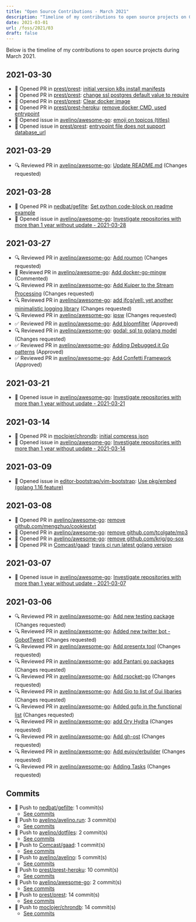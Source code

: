 ```yaml
---
title: "Open Source Contributions - March 2021"
description: "Timeline of my contributions to open source projects on GitHub during March 2021."
date: 2021-03-01
url: /foss/2021/03
draft: false
---
```


Below is the timeline of my contributions to open source projects during March 2021.

## 2021-03-30

- 🔀 Opened PR in [prest/prest](https://github.com/prest/prest): [initial version k8s install manifests](https://github.com/prest/prest/pull/519)
- 🔀 Opened PR in [prest/prest](https://github.com/prest/prest): [change ssl postgres default value to require](https://github.com/prest/prest/pull/518)
- 🔀 Opened PR in [prest/prest](https://github.com/prest/prest): [Clear docker image](https://github.com/prest/prest/pull/516)
- 🔀 Opened PR in [prest/prest-heroku](https://github.com/prest/prest-heroku): [remove docker CMD, used entrypoint](https://github.com/prest/prest-heroku/pull/1)
- 🐛 Opened issue in [avelino/awesome-go](https://github.com/avelino/awesome-go): [emoji on topicos (titles)](https://github.com/avelino/awesome-go/issues/3550)
- 🐛 Opened issue in [prest/prest](https://github.com/prest/prest): [entrypoint file does not support database_url](https://github.com/prest/prest/issues/517)

## 2021-03-29

- 🔍 Reviewed PR in [avelino/awesome-go](https://github.com/avelino/awesome-go): [Update README.md](https://github.com/avelino/awesome-go/pull/3540#pullrequestreview-623633920) (Changes requested)

## 2021-03-28

- 🔀 Opened PR in [nedbat/gefilte](https://github.com/nedbat/gefilte): [Set python code-block on readme example](https://github.com/nedbat/gefilte/pull/1)
- 🐛 Opened issue in [avelino/awesome-go](https://github.com/avelino/awesome-go): [Investigate repositories with more than 1 year without update - 2021-03-28](https://github.com/avelino/awesome-go/issues/3546)

## 2021-03-27

- 🔍 Reviewed PR in [avelino/awesome-go](https://github.com/avelino/awesome-go): [Add roumon](https://github.com/avelino/awesome-go/pull/3545#pullrequestreview-622644727) (Changes requested)
- 💬 Reviewed PR in [avelino/awesome-go](https://github.com/avelino/awesome-go): [Add docker-go-mingw](https://github.com/avelino/awesome-go/pull/3542#pullrequestreview-622644471) (Commented)
- 🔍 Reviewed PR in [avelino/awesome-go](https://github.com/avelino/awesome-go): [Add Kuiper to the Stream Processing](https://github.com/avelino/awesome-go/pull/3539#pullrequestreview-622644181) (Changes requested)
- 🔍 Reviewed PR in [avelino/awesome-go](https://github.com/avelino/awesome-go): [add jfcg/yell: yet another minimalistic logging library](https://github.com/avelino/awesome-go/pull/3536#pullrequestreview-622644090) (Changes requested)
- 🔍 Reviewed PR in [avelino/awesome-go](https://github.com/avelino/awesome-go): [ipsw](https://github.com/avelino/awesome-go/pull/3535#pullrequestreview-622643923) (Changes requested)
- ✅ Reviewed PR in [avelino/awesome-go](https://github.com/avelino/awesome-go): [Add bloomfilter](https://github.com/avelino/awesome-go/pull/3533#pullrequestreview-622643799) (Approved)
- 🔍 Reviewed PR in [avelino/awesome-go](https://github.com/avelino/awesome-go): [godal: sql to golang model](https://github.com/avelino/awesome-go/pull/3532#pullrequestreview-622643703) (Changes requested)
- ✅ Reviewed PR in [avelino/awesome-go](https://github.com/avelino/awesome-go): [Adding Debugged.it Go patterns](https://github.com/avelino/awesome-go/pull/3528#pullrequestreview-622643439) (Approved)
- ✅ Reviewed PR in [avelino/awesome-go](https://github.com/avelino/awesome-go): [Add Confetti Framework](https://github.com/avelino/awesome-go/pull/3526#pullrequestreview-622643144) (Approved)

## 2021-03-21

- 🐛 Opened issue in [avelino/awesome-go](https://github.com/avelino/awesome-go): [Investigate repositories with more than 1 year without update - 2021-03-21](https://github.com/avelino/awesome-go/issues/3538)

## 2021-03-14

- 🔀 Opened PR in [moclojer/chrondb](https://github.com/moclojer/chrondb): [initial compress json](https://github.com/moclojer/chrondb/pull/1)
- 🐛 Opened issue in [avelino/awesome-go](https://github.com/avelino/awesome-go): [Investigate repositories with more than 1 year without update - 2021-03-14](https://github.com/avelino/awesome-go/issues/3529)

## 2021-03-09

- 🐛 Opened issue in [editor-bootstrap/vim-bootstrap](https://github.com/editor-bootstrap/vim-bootstrap): [Use pkg/embed (golang 1.16 feature)](https://github.com/editor-bootstrap/vim-bootstrap/issues/375)

## 2021-03-08

- 🔀 Opened PR in [avelino/awesome-go](https://github.com/avelino/awesome-go): [remove github.com/mengzhuo/cookiestxt](https://github.com/avelino/awesome-go/pull/3525)
- 🔀 Opened PR in [avelino/awesome-go](https://github.com/avelino/awesome-go): [remove github.com/tcolgate/mp3](https://github.com/avelino/awesome-go/pull/3524)
- 🔀 Opened PR in [avelino/awesome-go](https://github.com/avelino/awesome-go): [remove github.com/krig/go-sox](https://github.com/avelino/awesome-go/pull/3523)
- 🔀 Opened PR in [Comcast/gaad](https://github.com/Comcast/gaad): [travis ci run latest golang version](https://github.com/Comcast/gaad/pull/15)

## 2021-03-07

- 🐛 Opened issue in [avelino/awesome-go](https://github.com/avelino/awesome-go): [Investigate repositories with more than 1 year without update - 2021-03-07](https://github.com/avelino/awesome-go/issues/3522)

## 2021-03-06

- 🔍 Reviewed PR in [avelino/awesome-go](https://github.com/avelino/awesome-go): [Add new testing package](https://github.com/avelino/awesome-go/pull/3521#pullrequestreview-605783472) (Changes requested)
- 🔍 Reviewed PR in [avelino/awesome-go](https://github.com/avelino/awesome-go): [Added new twitter bot - GobotTweet](https://github.com/avelino/awesome-go/pull/3518#pullrequestreview-605783259) (Changes requested)
- 🔍 Reviewed PR in [avelino/awesome-go](https://github.com/avelino/awesome-go): [Add presentx tool](https://github.com/avelino/awesome-go/pull/3513#pullrequestreview-605783076) (Changes requested)
- 🔍 Reviewed PR in [avelino/awesome-go](https://github.com/avelino/awesome-go): [add Pantani go packages](https://github.com/avelino/awesome-go/pull/3510#pullrequestreview-605782722) (Changes requested)
- 🔍 Reviewed PR in [avelino/awesome-go](https://github.com/avelino/awesome-go): [Add rsocket-go](https://github.com/avelino/awesome-go/pull/3509#pullrequestreview-605782570) (Changes requested)
- 🔍 Reviewed PR in [avelino/awesome-go](https://github.com/avelino/awesome-go): [Add Gio to list of Gui libaries](https://github.com/avelino/awesome-go/pull/3508#pullrequestreview-605772776) (Changes requested)
- 🔍 Reviewed PR in [avelino/awesome-go](https://github.com/avelino/awesome-go): [Added gofp in the functional list](https://github.com/avelino/awesome-go/pull/3507#pullrequestreview-605772425) (Changes requested)
- 🔍 Reviewed PR in [avelino/awesome-go](https://github.com/avelino/awesome-go): [add Ory Hydra](https://github.com/avelino/awesome-go/pull/3502#pullrequestreview-605771588) (Changes requested)
- 🔍 Reviewed PR in [avelino/awesome-go](https://github.com/avelino/awesome-go): [Add gh-ost](https://github.com/avelino/awesome-go/pull/3501#pullrequestreview-605771060) (Changes requested)
- 🔍 Reviewed PR in [avelino/awesome-go](https://github.com/avelino/awesome-go): [Add eujoy/erbuilder](https://github.com/avelino/awesome-go/pull/3498#pullrequestreview-605770287) (Changes requested)
- 🔍 Reviewed PR in [avelino/awesome-go](https://github.com/avelino/awesome-go): [Adding Tasks](https://github.com/avelino/awesome-go/pull/3497#pullrequestreview-605770148) (Changes requested)

## Commits

- 🔨 Push to [nedbat/gefilte](https://github.com/nedbat/gefilte): 1 commit(s)
  - [See commits](https://github.com/nedbat/gefilte/commits?author=avelino&since=2021-03-01T00:00:00Z&until=2021-03-31T23:59:59Z)
- 🔨 Push to [avelino/avelino.run](https://github.com/avelino/avelino.run): 3 commit(s)
  - [See commits](https://github.com/avelino/avelino.run/commits?author=avelino&since=2021-03-01T00:00:00Z&until=2021-03-31T23:59:59Z)
- 🔨 Push to [avelino/dotfiles](https://github.com/avelino/dotfiles): 2 commit(s)
  - [See commits](https://github.com/avelino/dotfiles/commits?author=avelino&since=2021-03-01T00:00:00Z&until=2021-03-31T23:59:59Z)
- 🔨 Push to [Comcast/gaad](https://github.com/Comcast/gaad): 1 commit(s)
  - [See commits](https://github.com/Comcast/gaad/commits?author=avelino&since=2021-03-01T00:00:00Z&until=2021-03-31T23:59:59Z)
- 🔨 Push to [avelino/avelino](https://github.com/avelino/avelino): 5 commit(s)
  - [See commits](https://github.com/avelino/avelino/commits?author=avelino&since=2021-03-01T00:00:00Z&until=2021-03-31T23:59:59Z)
- 🔨 Push to [prest/prest-heroku](https://github.com/prest/prest-heroku): 10 commit(s)
  - [See commits](https://github.com/prest/prest-heroku/commits?author=avelino&since=2021-03-01T00:00:00Z&until=2021-03-31T23:59:59Z)
- 🔨 Push to [avelino/awesome-go](https://github.com/avelino/awesome-go): 2 commit(s)
  - [See commits](https://github.com/avelino/awesome-go/commits?author=avelino&since=2021-03-01T00:00:00Z&until=2021-03-31T23:59:59Z)
- 🔨 Push to [prest/prest](https://github.com/prest/prest): 14 commit(s)
  - [See commits](https://github.com/prest/prest/commits?author=avelino&since=2021-03-01T00:00:00Z&until=2021-03-31T23:59:59Z)
- 🔨 Push to [moclojer/chrondb](https://github.com/moclojer/chrondb): 14 commit(s)
  - [See commits](https://github.com/moclojer/chrondb/commits?author=avelino&since=2021-03-01T00:00:00Z&until=2021-03-31T23:59:59Z)

